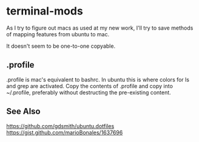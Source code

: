 terminal-mods
=============
As I try to figure out macs as used at my new work, I'll try to save methods of mapping features from ubuntu to mac.

It doesn't seem to be one-to-one copyable.

.profile
-------------
.profile is mac's equivalent to bashrc. In ubuntu this is where colors for ls and grep are activated. Copy the contents of .profile and copy into ~/.profile, preferably without destructing the pre-existing content.

See Also
------------
https://github.com/gdsmith/ubuntu.dotfiles
https://gist.github.com/marioBonales/1637696
